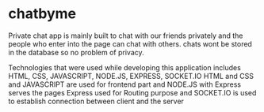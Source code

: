 # chatbyme

Private chat app is mainly built to chat with our friends privately and the people who enter into the page can chat with others.
chats wont be stored in the database so no problem of privacy.

Technologies that were used while developing this application includes HTML, CSS, JAVASCRIPT, NODE.JS, EXPRESS, SOCKET.IO
HTML and CSS and JAVASCRIPT are used for frontend part and NODE.JS with Express serves the pages
Express used for Routing purpose and SOCKET.IO is used to establish connection between client and the server
